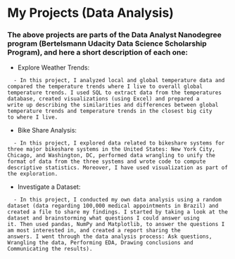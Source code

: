 # My Projects (Data Analysis)
### The above projects are parts of the Data Analyst Nanodegree program (Bertelsmann Udacity Data Science Scholarship Program), and here a short description of each one:

* Explore Weather Trends:
```
  - In this project, I analyzed local and global temperature data and compared the temperature trends where I live to overall global           temperature trends. I used SQL to extract data from the temperatures database, created visualizations (using Excel) and prepared a         write up describing the similarities and differences between global temperature trends and temperature trends in the closest big city     to where I live.
  ```
  
* Bike Share Analysis: 
```
  - In this project, I explored data related to bikeshare systems for three major bikeshare systems in the United States: New York City,       Chicago, and Washington, DC, performed data wrangling to unify the format of data from the three systems and wrote code to compute         descriptive statistics. Moreover, I have used visualization as part of the exploration.
  ```

* Investigate a Dataset:
```
  - In this project, I conducted my own data analysis using a random dataset (data regarding 100,000 medical appointments in Brazil) and         created a file to share my findings. I started by taking a look at the dataset and brainstorming what questions I could answer using       it. Then used pandas, NumPy and Matplotlib, to answer the questions I am most interested in, and created a report sharing the             answers. I went through the data analysis process: Ask questions, Wrangling the data, Performing EDA, Drawing conclusions and               Communicating the results).
  
  ```
